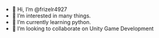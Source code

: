 - 👋 Hi, I’m @frizelr4927
- 👀 I’m interested in many things.
- 🌱 I’m currently learning python.
- 💞️ I’m looking to collaborate on Unity Game Development

<!---
frizelr4927/frizelr4927 is a ✨ special ✨ repository because its `README.md` (this file) appears on your GitHub profile.
You can click the Preview link to take a look at your changes.
--->
